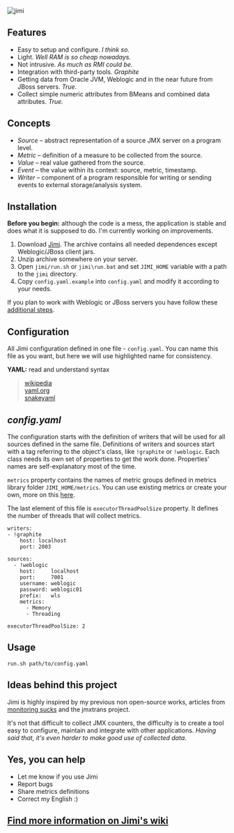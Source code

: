 ![jimi](https://raw.github.com/arozhkov/jimi-robot/master/img/Jimi.png)

## Features

* Easy to setup and configure. _I think so._
* Light. _Well RAM is so cheap nowadays._
* Not intrusive. _As much as RMI could be._
* Integration with third-party tools. _Graphite_
* Getting data from Oracle JVM, Weblogic and in the near future from JBoss servers.  _True._
* Collect simple numeric attributes from BMeans and combined data attributes. _True._


## Concepts

* _Source_ – abstract representation of a source JMX server on a program level.
* _Metric_ – definition of a measure to be collected from the source.
* _Value_ – real value gathered from the source.
* _Event_ – the value within its context: source, metric, timestamp.
* _Writer_ – component of a program responsible for writing or sending events to external storage/analysis system. 


## Installation

__Before you begin:__ although the code is a mess, the application is stable and does what it is supposed to do.  I'm currently working on improvements.

1. Download [Jimi](http://bit.ly/TnY4NS). The archive contains all needed dependences except Weblogic/JBoss client jars.  
1. Unzip archive somewhere on your server.
1. Open `jimi/run.sh` or `jimi\run.bat` and set `JIMI_HOME` variable with a path to the `jimi` directory.
1. Copy `config.yaml.example` into `config.yaml` and modify it according to your needs.

If you plan to work with Weblogic or JBoss servers you have follow these [additional steps](https://github.com/arozhkov/jimi-robot/wiki/Weblogic-JBoss).


## Configuration

All Jimi configuration defined in one file - `config.yaml`. You can name this file as you want, but here we will use highlighted name for consistency.

__YAML:__ read and understand syntax
> [wikipedia](http://en.wikipedia.org/wiki/YAML)  
> [yaml.org](http://yaml.org/spec/1.1/)  
> [snakeyaml](http://code.google.com/p/snakeyaml/wiki/Documentation)  


## _config.yaml_

The configuration starts with the definition of writers that will be used for all sources defined in the same file. Definitions of writers and sources start with a tag referring to the object's class, like `!graphite` or `!weblogic`. Each class needs its own set of properties to get the work done. Properties' names are self-explanatory most of the time. 

`metrics` property contains the names of metric groups defined in metrics library folder `JIMI_HOME/metrics`. You can use existing metrics or create your own, more on this [here](https://github.com/arozhkov/jimi-robot/wiki/Metrics).

The last element of this file is `executorThreadPoolSize` property. It defines the number of threads that will collect metrics.

    writers: 
    - !graphite
        host: localhost
        port: 2003

    sources:
      - !weblogic
        host:     localhost
        port:     7001
        username: weblogic
        password: weblogic01
        prefix:   wls
        metrics:
          - Memory
          - Threading
          
    executorThreadPoolSize: 2


## Usage

    run.sh path/to/config.yaml


## Ideas behind this project

Jimi is highly inspired by my previous non open-source works, articles from [monitoring sucks](http://monitoring.no.de/) and the jmxtrans project.

It's not that difficult to collect JMX counters, the difficulty is to create a tool easy to configure, maintain and integrate with other applications. _Having said that, it's even harder to make good use of collected data._


## Yes, you can help

* Let me know if you use Jimi
* Report bugs
* Share metrics definitions
* Correct my English :)


## [Find more information on Jimi's wiki](https://github.com/arozhkov/jimi-robot/wiki)
